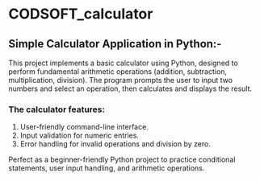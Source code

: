 # CODSOFT_calculator
## Simple Calculator Application in Python:-
This project implements a basic calculator using Python, designed to perform fundamental arithmetic operations (addition, subtraction, multiplication, division). The program prompts the user to input two numbers and select an operation, then calculates and displays the result.

### The calculator features:
1. User-friendly command-line interface.
2. Input validation for numeric entries.
3. Error handling for invalid operations and division by zero.

Perfect as a beginner-friendly Python project to practice conditional statements, user input handling, and arithmetic operations.

